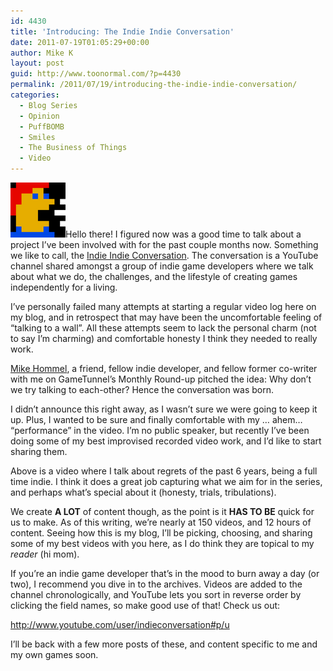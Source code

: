 ```yaml
---
id: 4430
title: 'Introducing: The Indie Indie Conversation'
date: 2011-07-19T01:05:29+00:00
author: Mike K
layout: post
guid: http://www.toonormal.com/?p=4430
permalink: /2011/07/19/introducing-the-indie-indie-conversation/
categories:
  - Blog Series
  - Opinion
  - PuffBOMB
  - Smiles
  - The Business of Things
  - Video
---
```

[<img src="/wp-content/uploads/2011/07/1.jpg.png" alt="" title="1.jpg" width="88" height="88" class="alignright size-full wp-image-4431" />](http://youtube.com/user/indieconversation)Hello there! I figured now was a good time to talk about a project I&#8217;ve been involved with for the past couple months now. Something we like to call, the [Indie Indie Conversation](http://youtube.com/user/indieconversation). The conversation is a YouTube channel shared amongst a group of indie game developers where we talk about what we do, the challenges, and the lifestyle of creating games independently for a living. 

I&#8217;ve personally failed many attempts at starting a regular video log here on my blog, and in retrospect that may have been the uncomfortable feeling of &#8220;talking to a wall&#8221;. All these attempts seem to lack the personal charm (not to say I&#8217;m charming) and comfortable honesty I think they needed to really work.

[Mike Hommel](http://www.hamumu.com), a friend, fellow indie developer, and fellow former co-writer with me on GameTunnel&#8217;s Monthly Round-up pitched the idea: Why don&#8217;t we try talking to each-other? Hence the conversation was born.

I didn&#8217;t announce this right away, as I wasn&#8217;t sure we were going to keep it up. Plus, I wanted to be sure and finally comfortable with my &#8230; ahem&#8230; &#8220;performance&#8221; in the video. I&#8217;m no public speaker, but recently I&#8217;ve been doing some of my best improvised recorded video work, and I&#8217;d like to start sharing them.



Above is a video where I talk about regrets of the past 6 years, being a full time indie. I think it does a great job capturing what we aim for in the series, and perhaps what&#8217;s special about it (honesty, trials, tribulations).

We create **A LOT** of content though, as the point is it **HAS TO BE** quick for us to make. As of this writing, we&#8217;re nearly at 150 videos, and 12 hours of content. Seeing how this is my blog, I&#8217;ll be picking, choosing, and sharing some of my best videos with you here, as I do think they are topical to my _reader_ (hi mom).

If you&#8217;re an indie game developer that&#8217;s in the mood to burn away a day (or two), I recommend you dive in to the archives. Videos are added to the channel chronologically, and YouTube lets you sort in reverse order by clicking the field names, so make good use of that! Check us out:

<http://www.youtube.com/user/indieconversation#p/u>

I&#8217;ll be back with a few more posts of these, and content specific to me and my own games soon.